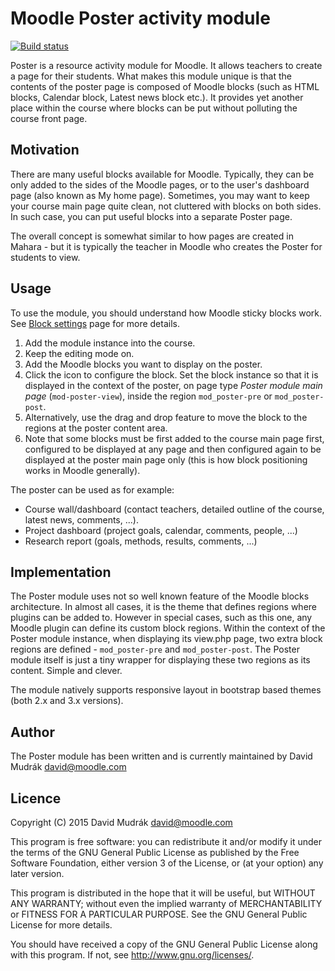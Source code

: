 Moodle Poster activity module
=============================

[![Build status](https://travis-ci.org/mudrd8mz/moodle-mod_poster.svg?branch=master)](https://travis-ci.org/mudrd8mz/moodle-mod_poster)

Poster is a resource activity module for Moodle. It allows teachers to create a page for their students. What makes this module
unique is that the contents of the poster page is composed of Moodle blocks (such as HTML blocks, Calendar block, Latest news block
etc.). It provides yet another place within the course where blocks can be put without polluting the course front page.

Motivation
----------

There are many useful blocks available for Moodle. Typically, they can be only added to the sides of the Moodle pages, or to the
user's dashboard page (also known as My home page). Sometimes, you may want to keep your course main page quite clean, not cluttered
with blocks on both sides. In such case, you can put useful blocks into a separate Poster page.

The overall concept is somewhat similar to how pages are created in Mahara - but it is typically the teacher in Moodle who creates
the Poster for students to view.

Usage
-----

To use the module, you should understand how Moodle sticky blocks work. See [Block
settings](https://docs.moodle.org/en/Block_settings) page for more details.

1. Add the module instance into the course.
2. Keep the editing mode on.
3. Add the Moodle blocks you want to display on the poster.
4. Click the icon to configure the block. Set the block instance so that it is displayed in the context of the
   poster, on page type _Poster module main page_ (`mod-poster-view`), inside the region `mod_poster-pre` or `mod_poster-post`.
5. Alternatively, use the drag and drop feature to move the block to the regions at the poster content area.
6. Note that some blocks must be first added to the course main page first, configured to be displayed at any page and then
   configured again to be displayed at the poster main page only (this is how block positioning works in Moodle generally).

The poster can be used as for example:

* Course wall/dashboard (contact teachers, detailed outline of the course, latest news, comments, ...).
* Project dashboard (project goals, calendar, comments, people, ...)
* Research report (goals, methods, results, comments, ...)

Implementation
--------------

The Poster module uses not so well known feature of the Moodle blocks architecture. In almost all cases, it is the theme that
defines regions where plugins can be added to. However in special cases, such as this one, any Moodle plugin can define its custom
block regions.  Within the context of the Poster module instance, when displaying its view.php page, two extra block regions are
defined - `mod_poster-pre` and `mod_poster-post`. The Poster module itself is just a tiny wrapper for displaying these two regions
as its content. Simple and clever.

The module natively supports responsive layout in bootstrap based themes (both 2.x and 3.x versions).

Author
------

The Poster module has been written and is currently maintained by David Mudrák <david@moodle.com>

Licence
-------

Copyright (C) 2015 David Mudrák <david@moodle.com>

This program is free software: you can redistribute it and/or modify it under the terms of the GNU General Public License as
published by the Free Software Foundation, either version 3 of the License, or (at your option) any later version.

This program is distributed in the hope that it will be useful, but WITHOUT ANY WARRANTY; without even the implied warranty of
MERCHANTABILITY or FITNESS FOR A PARTICULAR PURPOSE.  See the GNU General Public License for more details.

You should have received a copy of the GNU General Public License along with this program.  If not, see
<http://www.gnu.org/licenses/>.

